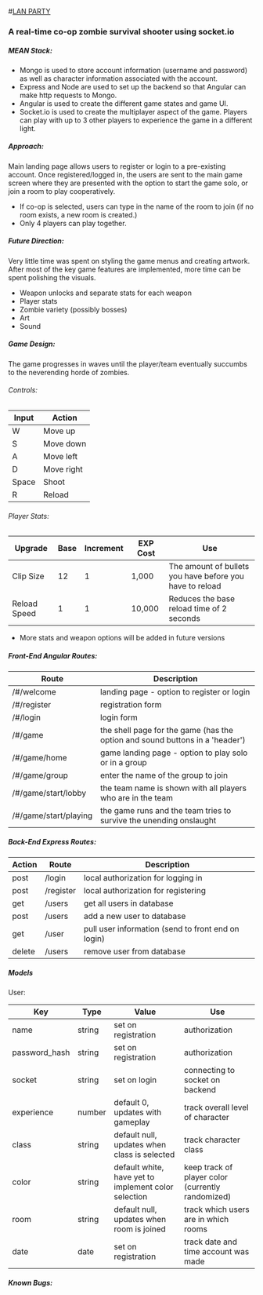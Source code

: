 #[LAN PARTY](http://lan-party.herokuapp.com "Lan Party")

### A real-time co-op zombie survival shooter using socket.io


##### MEAN Stack:
* Mongo is used to store account information (username and password) as well as character information associated with the account.
* Express and Node are used to set up the backend so that Angular can make http requests to Mongo.
* Angular is used to create the different game states and game UI.
* Socket.io is used to create the multiplayer aspect of the game. Players can play with up to 3 other players to experience the game in a different light.

##### Approach:
Main landing page allows users to register or login to a pre-existing account.
Once registered/logged in, the users are sent to the main game screen where they are presented with the option to start the game solo, or join a room to play cooperatively.
* If co-op is selected, users can type in the name of the room to join (if no room exists, a new room is created.) 
* Only 4 players can play together.

##### Future Direction:
Very little time was spent on styling the game menus and creating artwork. After most of the key game features are implemented, more time can be spent polishing the visuals.
* Weapon unlocks and separate stats for each weapon
* Player stats
* Zombie variety (possibly bosses)
* Art
* Sound

##### Game Design:
The game progresses in waves until the player/team eventually succumbs to the neverending horde of zombies.

###### Controls:
Input | Action
--- | ---
W | Move up
S | Move down
A | Move left
D | Move right
Space | Shoot
R | Reload

###### Player Stats:
Upgrade | Base | Increment | EXP Cost | Use
--- | --- | --- | --- | ---
Clip Size | 12 | 1 | 1,000 | The amount of bullets you have before you have to reload
Reload Speed | 1 | 1 | 10,000 | Reduces the base reload time of 2 seconds
* More stats and weapon options will be added in future versions

##### Front-End Angular Routes:
Route | Description
--- | ---
/#/welcome | landing page - option to register or login
/#/register| registration form
/#/login   | login form
/#/game    | the shell page for the game (has the option and sound buttons in a 'header')
/#/game/home    | game landing page - option to play solo or in a group
/#/game/group   | enter the name of the group to join
/#/game/start/lobby   | the team name is shown with all players who are in the team
/#/game/start/playing | the game runs and the team tries to survive the unending onslaught


##### Back-End Express Routes:
Action | Route | Description
--- | --- | ---
post | /login | local authorization for logging in
post | /register | local authorization for registering
get | /users | get all users in database
post | /users | add a new user to database
get | /user | pull user information (send to front end on login)
delete | /users | remove user from database

##### Models
User:

Key | Type | Value | Use
--- | --- | --- | ---
name | string | set on registration | authorization
password_hash | string | set on registration | authorization
socket | string | set on login | connecting to socket on backend
experience | number | default 0, updates with gameplay | track overall level of character
class | string | default null, updates when class is selected | track character class
color | string | default white, have yet to implement color selection | keep track of player color (currently randomized)
room | string | default null, updates when room is joined | track which users are in which rooms
date | date | set on registration | track date and time account was made

##### Known Bugs:
